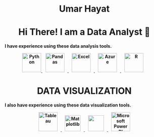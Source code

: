 <div align="center"> <h1 align="center"><b>Umar Hayat<b></h1> </div>

<div align="center"> <h1 align="center"> Hi There! I am a Data Analyst 👋 </h1> </div>

<p></p>
<b>I have experience using these data analysis tools.<b>
<p align="center">
<a href="https://www.w3schools.com/" onclick="window.open("https://www.w3schools.com/", "_self");"> <img src="https://upload.wikimedia.org/wikipedia/commons/thumb/c/c3/Python-logo-notext.svg/800px-Python-logo-notext.svg.png" alt="Python" height="60"/> </a>
<a href="#" target="_blank"> <img src="https://upload.wikimedia.org/wikipedia/commons/thumb/e/ed/Pandas_logo.svg/2560px-Pandas_logo.svg.png" alt="Pandas" height="60" hspace="10"/> </a>
<a href="#" target="_blank"> <img src="https://upload.wikimedia.org/wikipedia/commons/thumb/3/34/Microsoft_Office_Excel_%282019–present%29.svg/1024px-Microsoft_Office_Excel_%282019–present%29.svg.png" alt="Excel" height="60" hspace="10"/> </a>
<a href="#" target="_blank"> <img src="https://upload.wikimedia.org/wikipedia/commons/thumb/f/fa/Microsoft_Azure.svg/1024px-Microsoft_Azure.svg.png" alt="Azure" height="60" hspace="10"/> </a>
<a href="#" target="_blank"> <img src="https://upload.wikimedia.org/wikipedia/commons/thumb/1/1b/R_logo.svg/1280px-R_logo.svg.png" alt="R" height="60" hspace="10"/> </a>
</p>

<div align="center"> <h1 align="center">DATA VISUALIZATION</h1> </div>
<b>I also have experience using these data visualization tools.<b>
<p align="center">
<a href="#" target="_blank"> <img src="https://upload.wikimedia.org/wikipedia/en/thumb/0/06/Tableau_logo.svg/1920px-Tableau_logo.svg.png" alt="Tableau" height="60" hspace="10"/> </a>
<a href="#" target="_blank"> <img src="https://matplotlib.org/stable/_images/sphx_glr_logos2_003.png" alt="Matplotlib" height="50" hspace="10"/> </a>
<a href="#" target="_blank"> <img src="https://seaborn.pydata.org/_static/logo-wide-lightbg.svg" height="50" hspace="10"/> </a>
<a href="#" target="_blank"> <img src="https://insightsoftware.com/wp-content/uploads/2018/03/blog-microsoft-power-bi-solid-color.jpg" alt="Microsoft Power BI" height="60" hspace="10"/> </a>
</p>

<!--
**HayatUCoding/HayatUCoding** is a ✨ _special_ ✨ repository because its `README.md` (this file) appears on your GitHub profile.

Here are some ideas to get you started:

- 🔭 I’m currently working on ...
- 🌱 I’m currently learning ...
- 👯 I’m looking to collaborate on ...
- 🤔 I’m looking for help with ...
- 💬 Ask me about ...
- 📫 How to reach me: ...
- 😄 Pronouns: ...
- ⚡ Fun fact: ...
-->
